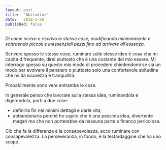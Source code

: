 ```yaml
---
layout: post
title:  "Abitudini"
date:   2018-1-20
published: false
---
```



*Di come scrivo e riscrivo le stesse cose, modificando minimamente e sottraendo piccoli e inessenziali pezzi fino ad arrivare all’essenza.*

Scrivere spesso le stesse cose, ruminare sulle stesse idee è cosa che mi capita d frequente, direi piuttosto che è una costante del mio essere.
Mi interrogo spesso su questo mio modo di procedere chiedendomi se sia un modo per evolvere il pensiero o piuttosto solo una confortevole abitudine che mi da sicurezza e tranquillità.

Probabilmente sono vere entrambe le cose.

In generale penso che lavorare sulla stessa idea, ruminandola e digerendola, porti a due cose:
- definirla fin nei minimi dettagli e darle vita,
- abbandonarla perché ho capito che è una pessima idea, divertente magari ma che non porterebbe da nessuna parte e financo pericolosa.

Ciò che fa la differenza è la consapevolezza, ecco ruminare con consapevolezza.
La perseveranza, in fondo, è la testardaggine che ha uno scopo.